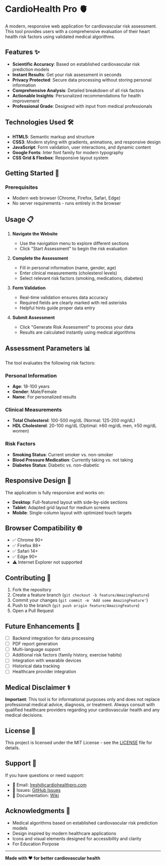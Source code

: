 # CardioHealth Pro 🫀

A modern, responsive web application for cardiovascular risk assessment. This tool provides users with a comprehensive evaluation of their heart health risk factors using validated medical algorithms.

## Features ✨

- **Scientific Accuracy**: Based on established cardiovascular risk prediction models
- **Instant Results**: Get your risk assessment in seconds
- **Privacy Protected**: Secure data processing without storing personal information
- **Comprehensive Analysis**: Detailed breakdown of all risk factors
- **Actionable Insights**: Personalized recommendations for health improvement
- **Professional Grade**: Designed with input from medical professionals

## Technologies Used 🛠️

- **HTML5**: Semantic markup and structure
- **CSS3**: Modern styling with gradients, animations, and responsive design
- **JavaScript**: Form validation, user interactions, and dynamic content
- **Google Fonts**: Inter font family for modern typography
- **CSS Grid & Flexbox**: Responsive layout system

## Getting Started 🚀

### Prerequisites

- Modern web browser (Chrome, Firefox, Safari, Edge)
- No server requirements - runs entirely in the browser

## Usage 📋

1. **Navigate the Website**
   - Use the navigation menu to explore different sections
   - Click "Start Assessment" to begin the risk evaluation

2. **Complete the Assessment**
   - Fill in personal information (name, gender, age)
   - Enter clinical measurements (cholesterol levels)
   - Select relevant risk factors (smoking, medications, diabetes)

3. **Form Validation**
   - Real-time validation ensures data accuracy
   - Required fields are clearly marked with red asterisks
   - Helpful hints guide proper data entry

4. **Submit Assessment**
   - Click "Generate Risk Assessment" to process your data
   - Results are calculated instantly using medical algorithms

## Assessment Parameters 📊

The tool evaluates the following risk factors:

### Personal Information
- **Age**: 18-100 years
- **Gender**: Male/Female
- **Name**: For personalized results

### Clinical Measurements
- **Total Cholesterol**: 100-500 mg/dL (Normal: 125-200 mg/dL)
- **HDL Cholesterol**: 20-100 mg/dL (Optimal: ≥60 mg/dL men, ≥50 mg/dL women)

### Risk Factors
- **Smoking Status**: Current smoker vs. non-smoker
- **Blood Pressure Medication**: Currently taking vs. not taking
- **Diabetes Status**: Diabetic vs. non-diabetic

## Responsive Design 📱

The application is fully responsive and works on:
- **Desktop**: Full-featured layout with side-by-side sections
- **Tablet**: Adapted grid layout for medium screens
- **Mobile**: Single-column layout with optimized touch targets

## Browser Compatibility 🌐

- ✅ Chrome 90+
- ✅ Firefox 88+
- ✅ Safari 14+
- ✅ Edge 90+
- ⚠️ Internet Explorer not supported

## Contributing 🤝

1. Fork the repository
2. Create a feature branch (`git checkout -b feature/AmazingFeature`)
3. Commit your changes (`git commit -m 'Add some AmazingFeature'`)
4. Push to the branch (`git push origin feature/AmazingFeature`)
5. Open a Pull Request

## Future Enhancements 🔮

- [ ] Backend integration for data processing
- [ ] PDF report generation
- [ ] Multi-language support
- [ ] Additional risk factors (family history, exercise habits)
- [ ] Integration with wearable devices
- [ ] Historical data tracking
- [ ] Healthcare provider integration

## Medical Disclaimer ⚕️

**Important**: This tool is for informational purposes only and does not replace professional medical advice, diagnosis, or treatment. Always consult with qualified healthcare providers regarding your cardiovascular health and any medical decisions.

## License 📄

This project is licensed under the MIT License - see the [LICENSE](LICENSE) file for details.

## Support 💬

If you have questions or need support:
- 📧 Email: Iresh@cardiohealthpro.com
- 🐛 Issues: [GitHub Issues](https://github.com/yourusername/cardiohealth-pro/issues)
- 📖 Documentation: [Wiki](https://github.com/yourusername/cardiohealth-pro/wiki)

## Acknowledgments 🙏

- Medical algorithms based on established cardiovascular risk prediction models
- Design inspired by modern healthcare applications
- Icons and visual elements designed for accessibility and clarity
- For Education Porpose 

---

**Made with ❤️ for better cardiovascular health**
